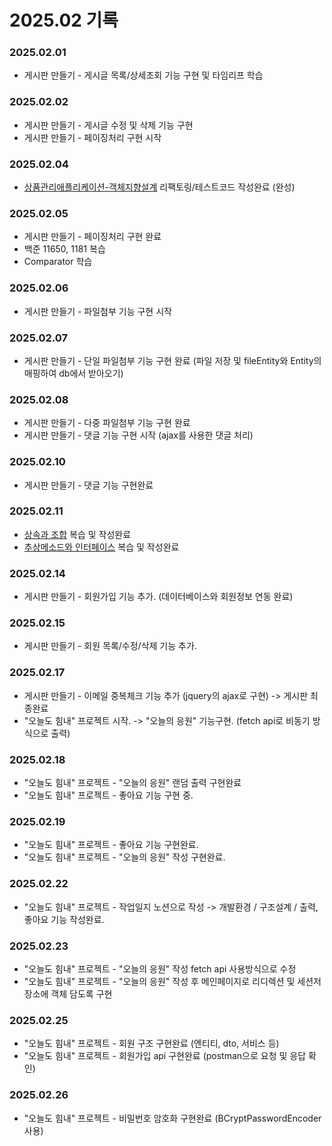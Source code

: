 # 2025.02 기록</br>
### 2025.02.01
* 게시판 만들기 - 게시글 목록/상세조회 기능 구현 및 타임리프 학습
   
### 2025.02.02
* 게시판 만들기 - 게시글 수정 및 삭제 기능 구현
* 게시판 만들기 - 페이징처리 구현 시작

### 2025.02.04
* [상품관리애플리케이션-객체지향설계](https://github.com/dbalsk/TIL/blob/main/OOD/%EC%83%81%ED%92%88%EA%B4%80%EB%A6%AC%EC%95%A0%ED%94%8C%EB%A6%AC%EC%BC%80%EC%9D%B4%EC%85%98_OOD.md) 리팩토링/테스트코드 작성완료 (완성)

### 2025.02.05
* 게시판 만들기 - 페이징처리 구현 완료
* 백준 11650, 1181 복습
* Comparator 학습 

### 2025.02.06
* 게시판 만들기 - 파일첨부 기능 구현 시작

### 2025.02.07
* 게시판 만들기 - 단일 파일첨부 기능 구현 완료 (파일 저장 및 fileEntity와 Entity의 매핑하여 db에서 받아오기) 

### 2025.02.08
* 게시판 만들기 - 다중 파일첨부 기능 구현 완료
* 게시판 만들기 - 댓글 기능 구현 시작 (ajax를 사용한 댓글 처리)

### 2025.02.10
* 게시판 만들기 - 댓글 기능 구현완료

### 2025.02.11
* [상속과 조합](https://github.com/dbalsk/TIL/blob/main/JAVA/%EC%83%81%EC%86%8D-%EC%A1%B0%ED%95%A9.md) 복습 및 작성완료
* [추상메소드와 인터페이스](https://github.com/dbalsk/TIL/blob/main/JAVA/%EC%B6%94%EC%83%81%ED%81%B4%EB%9E%98%EC%8A%A4-%EC%9D%B8%ED%84%B0%ED%8E%98%EC%9D%B4%EC%8A%A4.md) 복습 및 작성완료

### 2025.02.14
* 게시판 만들기 - 회원가입 기능 추가. (데이터베이스와 회원정보 연동 완료)

### 2025.02.15
* 게시판 만들기 - 회원 목록/수정/삭제 기능 추가.

### 2025.02.17
* 게시판 만들기 - 이메일 중복체크 기능 추가 (jquery의 ajax로 구현) -> 게시판 최종완료
* "오늘도 힘내" 프로젝트 시작. -> "오늘의 응원" 기능구현. (fetch api로 비동기 방식으로 출력)   

### 2025.02.18
* "오늘도 힘내" 프로젝트 - "오늘의 응원" 랜덤 출력 구현완료
* "오늘도 힘내" 프로젝트 - 좋아요 기능 구현 중.

### 2025.02.19
* "오늘도 힘내" 프로젝트 - 좋아요 기능 구현완료.
* "오늘도 힘내" 프로젝트 - "오늘의 응원" 작성 구현완료.

### 2025.02.22
* "오늘도 힘내" 프로젝트 - 작업일지 노션으로 작성 -> 개발환경 / 구조설계 / 출력, 좋아요 기능 작성완료.

### 2025.02.23
* "오늘도 힘내" 프로젝트 - "오늘의 응원" 작성 fetch api 사용방식으로 수정
* "오늘도 힘내" 프로젝트 - "오늘의 응원" 작성 후 메인페이지로 리디렉션 및 세션저장소에 객체 담도록 구현

### 2025.02.25
* "오늘도 힘내" 프로젝트 - 회원 구조 구현완료 (엔티티, dto, 서비스 등)
* "오늘도 힘내" 프로젝트 - 회원가입 api 구현완료 (postman으로 요청 및 응답 확인)

### 2025.02.26
* "오늘도 힘내" 프로젝트 - 비밀번호 암호화 구현완료 (BCryptPasswordEncoder 사용)
